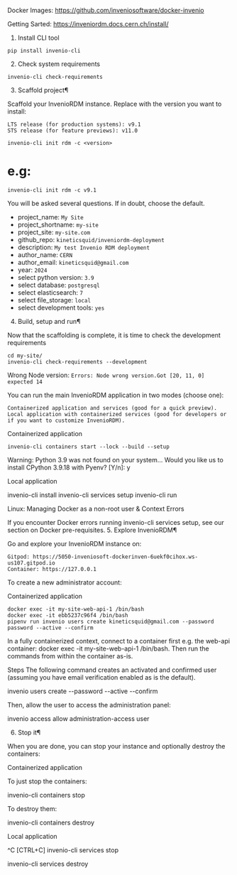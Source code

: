 Docker Images: https://github.com/inveniosoftware/docker-invenio

Getting Sarted: https://inveniordm.docs.cern.ch/install/

1. Install CLI tool
```
pip install invenio-cli
```

2. Check system requirements
```
invenio-cli check-requirements
```

3. Scaffold project¶

Scaffold your InvenioRDM instance. Replace <version> with the version you want to install:

    LTS release (for production systems): v9.1
    STS release (for feature previews): v11.0
```
invenio-cli init rdm -c <version>
```
# e.g:
```
invenio-cli init rdm -c v9.1
```

You will be asked several questions. If in doubt, choose the default.
- project_name: `My Site`
- project_shortname: `my-site`
- project_site: `my-site.com`
- github_repo: `kineticsquid/inveniordm-deployment`
- description: `My test Invenio RDM deployment`
- author_name: `CERN`
- author_email: `kineticsquid@gmail.com`
- year: `2024`
- select python version: `3.9`
- select database: `postgresql`
- select elasticsearch: `7`
- select file_storage: `local`
- select development tools: `yes`

4. Build, setup and run¶

Now that the scaffolding is complete, it is time to check the development requirements
```
cd my-site/
invenio-cli check-requirements --development
```

Wrong Node version: `Errors: Node wrong version.Got [20, 11, 0] expected 14`

You can run the main InvenioRDM application in two modes (choose one):

    Containerized application and services (good for a quick preview).
    Local application with containerized services (good for developers or if you want to customize InvenioRDM).

Containerized application

```
invenio-cli containers start --lock --build --setup
```

Warning: Python 3.9 was not found on your system...
Would you like us to install CPython 3.9.18 with Pyenv? [Y/n]: y


Local application

invenio-cli install
invenio-cli services setup
invenio-cli run

Linux: Managing Docker as a non-root user & Context Errors

If you encounter Docker errors running invenio-cli services setup, see our section on Docker pre-requisites.
5. Explore InvenioRDM¶

Go and explore your InvenioRDM instance on:

    Gitpod: https://5050-inveniosoft-dockerinven-6uekf0cihox.ws-us107.gitpod.io
    Container: https://127.0.0.1

To create a new administrator account:

Containerized application

```
docker exec -it my-site-web-api-1 /bin/bash
docker exec -it ebb5237c96f4 /bin/bash
pipenv run invenio users create kineticsquid@gmail.com --password password --active --confirm
```
In a fully containerized context, connect to a container first e.g. the web-api container: docker exec -it my-site-web-api-1 /bin/bash. Then run the commands from within the container as-is.

Steps The following command creates an activated and confirmed user (assuming you have email verification enabled as is the default).

invenio users create <EMAIL> --password <PASSWORD> --active --confirm

Then, allow the user to access the administration panel:

invenio access allow administration-access user <EMAIL>

6. Stop it¶

When you are done, you can stop your instance and optionally destroy the containers:

Containerized application

To just stop the containers:

invenio-cli containers stop

To destroy them:

invenio-cli containers destroy

Local application

^C [CTRL+C]
invenio-cli services stop

invenio-cli services destroy
